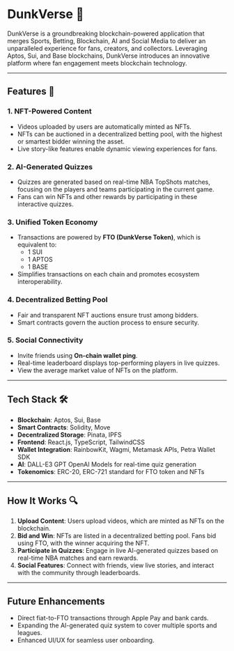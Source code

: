 # DunkVerse 🌟

DunkVerse is a groundbreaking blockchain-powered application that merges Sports, Betting, Blockchain, AI and Social Media to deliver an unparalleled experience for fans, creators, and collectors. Leveraging Aptos, Sui, and Base blockchains, DunkVerse introduces an innovative platform where fan engagement meets blockchain technology.

---

## Features 🚀

### 1. **NFT-Powered Content**
- Videos uploaded by users are automatically minted as NFTs.
- NFTs can be auctioned in a decentralized betting pool, with the highest or smartest bidder winning the asset.
- Live story-like features enable dynamic viewing experiences for fans.

### 2. **AI-Generated Quizzes**
- Quizzes are generated based on real-time NBA TopShots matches, focusing on the players and teams participating in the current game.
- Fans can win NFTs and other rewards by participating in these interactive quizzes.

### 3. **Unified Token Economy**
- Transactions are powered by **FTO (DunkVerse Token)**, which is equivalent to:
  - 1 SUI  
  - 1 APTOS  
  - 1 BASE  
- Simplifies transactions on each chain and promotes ecosystem interoperability.

### 4. **Decentralized Betting Pool**
- Fair and transparent NFT auctions ensure trust among bidders.
- Smart contracts govern the auction process to ensure security.

### 5. **Social Connectivity**
- Invite friends using **On-chain wallet ping**.
- Real-time leaderboard displays top-performing players in live quizzes.
- View the average market value of NFTs on the platform.

---

## Tech Stack 🛠️

- **Blockchain**: Aptos, Sui, Base
- **Smart Contracts**: Solidity, Move
- **Decentralized Storage**: Pinata, IPFS
- **Frontend**: React.js, TypeScript, TailwindCSS
- **Wallet Integration**: RainbowKit, Wagmi, Metamask APIs, Petra Wallet SDK
- **AI**: DALL-E3 GPT OpenAI Models for real-time quiz generation
- **Tokenomics**: ERC-20, ERC-721 standard for FTO token and NFTs

---

## How It Works 🔍

1. **Upload Content**: Users upload videos, which are minted as NFTs on the blockchain.
2. **Bid and Win**: NFTs are listed in a decentralized betting pool. Fans bid using FTO, with the winner acquiring the NFT.
3. **Participate in Quizzes**: Engage in live AI-generated quizzes based on real-time NBA matches and earn rewards.
4. **Social Features**: Connect with friends, view live stories, and interact with the community through leaderboards.

---

## **Future Enhancements**
- Direct fiat-to-FTO transactions through Apple Pay and bank cards.
- Expanding the AI-generated quiz system to cover multiple sports and leagues.
- Enhanced UI/UX for seamless user onboarding.
